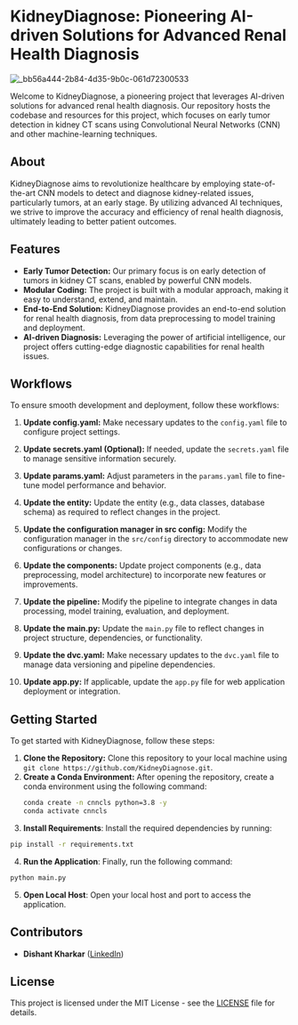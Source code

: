 # KidneyDiagnose: Pioneering AI-driven Solutions for Advanced Renal Health Diagnosis
![_bb56a444-2b84-4d35-9b0c-061d72300533](https://github.com/Dishantkharkar/KidneyDiagnose-DL/assets/130529528/a887fc16-4951-497f-913f-5c39afedd4ba)

Welcome to KidneyDiagnose, a pioneering project that leverages AI-driven solutions for advanced renal health diagnosis. Our repository hosts the codebase and resources for this project, which focuses on early tumor detection in kidney CT scans using Convolutional Neural Networks (CNN) and other machine-learning techniques.

## About

KidneyDiagnose aims to revolutionize healthcare by employing state-of-the-art CNN models to detect and diagnose kidney-related issues, particularly tumors, at an early stage. By utilizing advanced AI techniques, we strive to improve the accuracy and efficiency of renal health diagnosis, ultimately leading to better patient outcomes.

## Features

- **Early Tumor Detection:** Our primary focus is on early detection of tumors in kidney CT scans, enabled by powerful CNN models.
- **Modular Coding:** The project is built with a modular approach, making it easy to understand, extend, and maintain.
- **End-to-End Solution:** KidneyDiagnose provides an end-to-end solution for renal health diagnosis, from data preprocessing to model training and deployment.
- **AI-driven Diagnosis:** Leveraging the power of artificial intelligence, our project offers cutting-edge diagnostic capabilities for renal health issues.

## Workflows

To ensure smooth development and deployment, follow these workflows:

1. **Update config.yaml:** Make necessary updates to the `config.yaml` file to configure project settings.

2. **Update secrets.yaml (Optional):** If needed, update the `secrets.yaml` file to manage sensitive information securely.

3. **Update params.yaml:** Adjust parameters in the `params.yaml` file to fine-tune model performance and behavior.

4. **Update the entity:** Update the entity (e.g., data classes, database schema) as required to reflect changes in the project.

5. **Update the configuration manager in src config:** Modify the configuration manager in the `src/config` directory to accommodate new configurations or changes.

6. **Update the components:** Update project components (e.g., data preprocessing, model architecture) to incorporate new features or improvements.

7. **Update the pipeline:** Modify the pipeline to integrate changes in data processing, model training, evaluation, and deployment.

8. **Update the main.py:** Update the `main.py` file to reflect changes in project structure, dependencies, or functionality.

9. **Update the dvc.yaml:** Make necessary updates to the `dvc.yaml` file to manage data versioning and pipeline dependencies.

10. **Update app.py:** If applicable, update the `app.py` file for web application deployment or integration.

## Getting Started

To get started with KidneyDiagnose, follow these steps:

1. **Clone the Repository:** Clone this repository to your local machine using `git clone https://github.com/KidneyDiagnose.git`.
2. **Create a Conda Environment:** After opening the repository, create a conda environment using the following command:
   ```bash
   conda create -n cnncls python=3.8 -y
   conda activate cnncls
3. **Install Requirements**: Install the required dependencies by running:
```bash
pip install -r requirements.txt
```
4. **Run the Application**: Finally, run the following command:
```bash
python main.py
```
5. **Open Local Host**: Open your local host and port to access the application.

## Contributors

- **Dishant Kharkar** ([LinkedIn](https://www.linkedin.com/in/dishant-kharkar-17b508273/))

## License

This project is licensed under the MIT License - see the [LICENSE](LICENSE) file for details.
